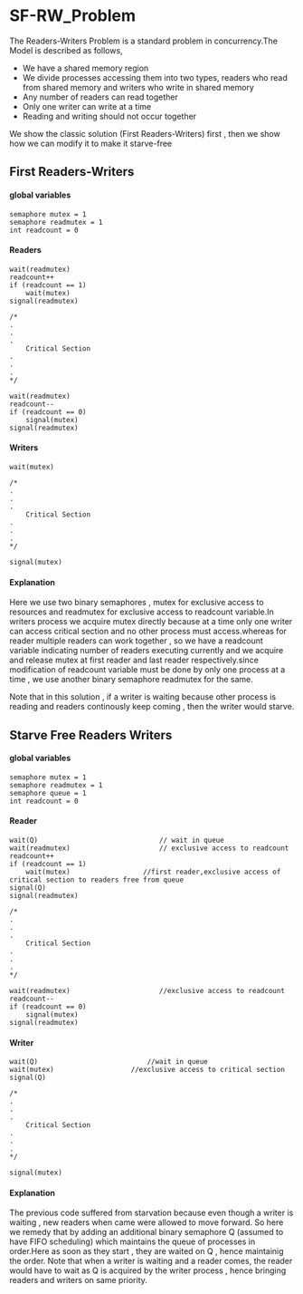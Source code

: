 # SF-RW_Problem

The Readers-Writers Problem is a standard problem in concurrency.The Model is described as follows,


* We have a shared memory region
* We divide processes accessing them into two types, readers who read from shared memory and writers who write in shared memory
* Any number of readers can read together
* Only one writer can write at a time
* Reading and writing should not occur together

We show the classic solution (First Readers-Writers) first , then we show how we can modify it to make it starve-free

## First Readers-Writers

#### global variables

```
semaphore mutex = 1
semaphore readmutex = 1
int readcount = 0
```

#### Readers

```                             
wait(readmutex)                      
readcount++
if (readcount == 1)
	wait(mutex)                  
signal(readmutex)

/* 
.
.
.
	Critical Section
.
.
.
*/

wait(readmutex)                      
readcount--
if (readcount == 0)
	signal(mutex)
signal(readmutex)
```

#### Writers

```
wait(mutex)	                  

/* 
.
.
.
	Critical Section
.
.
.
*/

signal(mutex)
```

#### Explanation

Here we use two binary semaphores , mutex for exclusive access to resources and readmutex for exclusive access to readcount variable.In writers process we acquire mutex directly because at a time only one writer can access critical section and no other process must access.whereas for reader multiple readers can work together , so we have a readcount variable indicating number of readers executing currently and we acquire and release mutex at first reader and last reader respectively.since modification of readcount variable must be done by only one process at a time , we use another binary semaphore readmutex for the same.

Note that in this solution , if a writer is waiting because other process is reading and readers continously keep coming , then the writer would starve.

## Starve Free Readers Writers

#### global variables


```
semaphore mutex = 1
semaphore readmutex = 1
semaphore queue = 1
int readcount = 0
```

#### Reader

```
wait(Q)                              // wait in queue 
wait(readmutex)                      // exclusive access to readcount
readcount++
if (readcount == 1)
	wait(mutex)                  //first reader,exclusive access of critical section to readers free from queue
signal(Q)
signal(readmutex)

/* 
.
.
.
	Critical Section
.
.
.
*/

wait(readmutex)                      //exclusive access to readcount
readcount--
if (readcount == 0)
	signal(mutex)
signal(readmutex)	 
```

#### Writer

```
wait(Q)                           //wait in queue
wait(mutex)	                  //exclusive access to critical section
signal(Q)

/* 
.
.
.
	Critical Section
.
.
.
*/

signal(mutex)
```

#### Explanation

The previous code suffered from starvation because even though a writer is waiting , new readers when came were allowed to move forward. So here we remedy that by adding an additional binary semaphore Q (assumed to have FIFO scheduling) which maintains the queue of processes in order.Here as soon as they start , they are waited on Q , hence maintainig the order. Note that when a writer is waiting and a reader comes, the reader would have to wait as Q is acquired by the writer process , hence bringing readers and writers on same priority.
